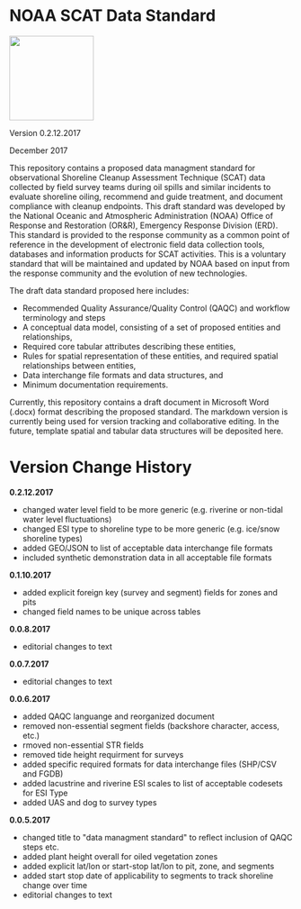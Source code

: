 # NOAA SCAT Data Standard

<img src="https://cloud.githubusercontent.com/assets/6370202/7496276/df14f7ca-f3d8-11e4-8086-d51a3754dff4.jpg" width="150">

Version 0.2.12.2017

December 2017

This repository contains a proposed data managment standard for observational Shoreline Cleanup Assessment Technique (SCAT) data collected by field survey teams during oil spills and similar incidents to evaluate shoreline oiling, recommend and guide treatment, and document compliance with cleanup endpoints. This draft standard was developed by the National Oceanic and Atmospheric Administration (NOAA) Office of Response and Restoration (OR&R), Emergency Response Division (ERD). This standard is provided to the response community as a common point of reference in the development of electronic field data collection tools, databases and information products for SCAT activities. This is a voluntary standard that will be maintained and updated by NOAA based on input from the response community and the evolution of new technologies.

The draft data standard proposed here includes:

- Recommended Quality Assurance/Quality Control (QAQC) and workflow terminology and steps
- A conceptual data model, consisting of a set of proposed entities and relationships,
- Required core tabular attributes describing these entities,
- Rules for spatial representation of these entities, and required spatial relationships between entities,
- Data interchange file formats and data structures, and
- Minimum documentation requirements.

Currently, this repository contains a draft document in Microsoft Word (.docx) format describing the proposed standard. The markdown version is currently being used for version tracking and collaborative editing. In the future, template spatial and tabular data structures will be deposited here.

# Version Change History

**0.2.12.2017**
- changed water level field to be more generic (e.g. riverine or non-tidal water level fluctuations)
- changed ESI type to shoreline type to be more generic (e.g. ice/snow shoreline types)
- added GEO/JSON to list of acceptable data interchange file formats
- included synthetic demonstration data in all acceptable file formats 

**0.1.10.2017**
- added explicit foreign key (survey and segment) fields for zones and pits
- changed field names to be unique across tables

**0.0.8.2017**
- editorial changes to text

**0.0.7.2017**
- editorial changes to text

**0.0.6.2017**
- added QAQC languange and reorganized document
- removed non-essential segment fields (backshore character, access, etc.)
- rmoved non-essential STR fields
- removed tide height requirment for surveys
- added specific required formats for data interchange files (SHP/CSV and FGDB)
- added lacustrine and riverine ESI scales to list of acceptable codesets for ESI Type
- added UAS and dog to survey types

**0.0.5.2017**
- changed title to "data managment standard" to reflect inclusion of QAQC steps etc.
- added plant height overall for oiled vegetation zones
- added explicit lat/lon or start-stop lat/lon to pit, zone, and segments
- added start stop date of applicability to segments to track shoreline change over time
- editorial changes to text
